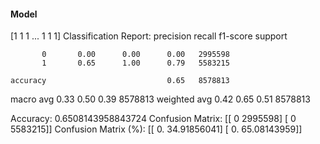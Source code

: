#### Model
[1 1 1 ... 1 1 1]
Classification Report:
              precision    recall  f1-score   support

           0       0.00      0.00      0.00   2995598
           1       0.65      1.00      0.79   5583215

    accuracy                           0.65   8578813
   macro avg       0.33      0.50      0.39   8578813
weighted avg       0.42      0.65      0.51   8578813

Accuracy: 0.6508143958843724
Confusion Matrix:
[[      0 2995598]
 [      0 5583215]]
Confusion Matrix (%):
[[ 0.         34.91856041]
 [ 0.         65.08143959]]
